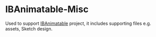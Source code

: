 # IBAnimatable-Misc
Used to support [IBAnimatable](https://github.com/JakeLin/IBAnimatable) project, it includes supporting files e.g. assets, Sketch design.
